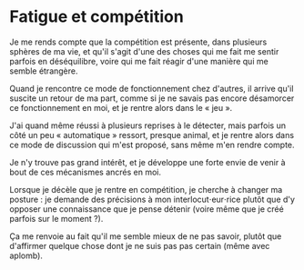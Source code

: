 # Fatigue et compétition

Je me rends compte que la compétition est présente, dans plusieurs sphères de ma vie, et qu'il s'agit d'une des choses qui me fait me sentir parfois en déséquilibre, voire qui me fait réagir d'une manière qui me semble étrangère.

Quand je rencontre ce mode de fonctionnement chez d'autres, il arrive qu'il suscite un retour de ma part, comme si je ne savais pas encore désamorcer ce fonctionnement en moi, et je rentre alors dans le « jeu ».

J'ai quand même réussi à plusieurs reprises à le détecter, mais parfois un côté un peu « automatique » ressort, presque animal, et je rentre alors dans ce mode de discussion qui m'est proposé, sans même m'en rendre compte.

Je n'y trouve pas grand intérêt, et je développe une forte envie de venir à bout de ces mécanismes ancrés en moi.

Lorsque je décèle que je rentre en compétition, je cherche à changer ma posture : je demande des précisions à mon interlocut⋅eur⋅rice plutôt que d'y opposer une connaissance que je pense détenir (voire même que je créé parfois sur le moment ?).

Ça me renvoie au fait qu'il me semble mieux de ne pas savoir, plutôt que d'affirmer quelque chose dont je ne suis pas pas certain (même avec aplomb).